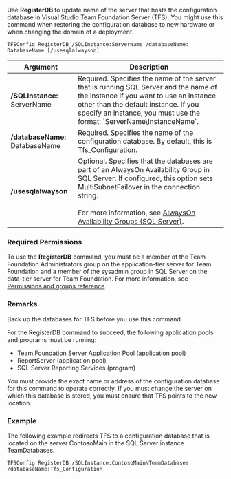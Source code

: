 Use **RegisterDB** to update name of the server that hosts the configuration database in Visual Studio Team Foundation Server (TFS).
You might use this command when restoring the configuration database to new hardware or when changing the domain of a deployment.

	TFSConfig RegisterDB /SQLInstance:ServerName /databaseName: DatabaseName [/usesqlalwayson]

<table>
	<thead>
		<tr>
			<th>Argument</th>
			<th>Description</th>
		</tr>
	</thead>
	<tbody>
		<tr>
			<td><strong>/SQLInstance:</strong> ServerName</td>
			<td>
				Required. Specifies the name of the server that is running SQL Server and the name of the instance
				if you want to use an instance other than the default instance.
				If you specify an instance, you must use the format: `ServerName\InstanceName`.
			</td>
		</tr>
		<tr>
			<td><strong>/databaseName:</strong> DatabaseName</td>
			<td>Required. Specifies the name of the configuration database. By default, this is Tfs_Configuration.</td>
		</tr>
		<tr>
			<td><strong>/usesqlalwayson</strong></td>
			<td>
				Optional. Specifies that the databases are part of an AlwaysOn Availability Group in SQL Server.
				If configured, this option sets MultiSubnetFailover in the connection string.<br/><br/>
				For more information, see <a href="http://msdn.microsoft.com/library/hh510230.aspx">AlwaysOn Availability Groups (SQL Server)</a>.
			</td>
		</tr>
	</tbody>
</table>

### Required Permissions

To use the **RegisterDB** command, you must be a member of the Team Foundation Administrators group on the application-tier server
for Team Foundation and a member of the sysadmin group in SQL Server on the data-tier server for Team Foundation.
For more information, see [Permissions and groups reference](/vsts/security/permissions).

### Remarks

Back up the databases for TFS before you use this command.

For the RegisterDB command to succeed, the following application pools and programs must be running:

-   Team Foundation Server Application Pool (application pool)
-   ReportServer (application pool)
-   SQL Server Reporting Services (program)

You must provide the exact name or address of the configuration database for this command to operate correctly.
If you must change the server on which this database is stored, you must ensure that TFS points to the new location.

### Example

The following example redirects TFS to a configuration database that is located on the server ContosoMain in the SQL Server instance TeamDatabases.

    TFSConfig RegisterDB /SQLInstance:ContosoMain\TeamDatabases /databaseName:Tfs_Configuration
